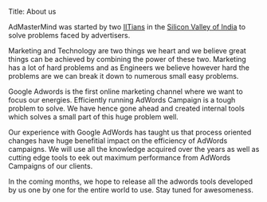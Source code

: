 Title: About us

AdMasterMind was started by two [IITians](http://en.wikipedia.org/wiki/Indian_Institutes_of_Technology "Indian Institute of Technology") in the [Silicon Valley of India](http://en.wikipedia.org/wiki/Silicon_Valley_of_India "Bangalore Silicon Valley of India") to solve problems faced by advertisers.

Marketing and Technology are two things we heart and we believe great things can be achieved by combining the power of these two. Marketing has a lot of hard problems and as Engineers we believe however hard the problems are we can break it down to numerous small easy problems.

Google Adwords is the first online marketing channel where we want to focus our energies. Efficiently running AdWords Campaign is a tough problem to solve. We have hence gone ahead and created internal tools which solves a small part of this huge problem well.

Our experience with Google AdWords has taught us that process oriented changes have huge benefitial impact on the efficiency of AdWords campaigns. We will use all the knowledge acquired over the years as well as cutting edge tools to eek out maximum performance from AdWords Campaigns of our clients.

In the coming months, we hope to release all the adwords tools developed by us one by one for the entire world to use. Stay tuned for awesomeness.
